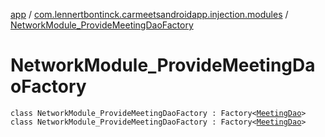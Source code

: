 [app](../../index.md) / [com.lennertbontinck.carmeetsandroidapp.injection.modules](../index.md) / [NetworkModule_ProvideMeetingDaoFactory](./index.md)

# NetworkModule_ProvideMeetingDaoFactory

`class NetworkModule_ProvideMeetingDaoFactory : Factory<`[`MeetingDao`](../../com.lennertbontinck.carmeetsandroidapp.roomdatabase/-meeting-dao/index.md)`>`
`class NetworkModule_ProvideMeetingDaoFactory : Factory<`[`MeetingDao`](../../com.lennertbontinck.carmeetsandroidapp.roomdatabase/-meeting-dao/index.md)`>`